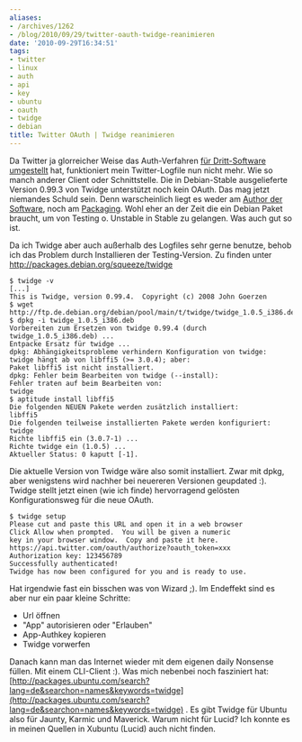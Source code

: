 ```yaml
---
aliases:
- /archives/1262
- /blog/2010/09/29/twitter-oauth-twidge-reanimieren
date: '2010-09-29T16:34:51'
tags:
- twitter
- linux
- auth
- api
- key
- ubuntu
- oauth
- twidge
- debian
title: Twitter OAuth | Twidge reanimieren
---
```


Da Twitter ja glorreicher Weise das Auth-Verfahren [für Dritt-Software
umgestellt](http://disfunctions.de/tutorials/twitter-oauth-gwibber-upgraden/)
hat, funktioniert mein Twitter-Logfile nun nicht mehr. Wie so manch anderer
Client oder Schnittstelle. Die in Debian-Stable ausgelieferte Version
0.99.3 von Twidge unterstützt noch kein OAuth. Das mag jetzt niemandes
Schuld sein. Denn warscheinlich liegt es weder am [Author der
Software](http://github.com/jgoerzen/twidge), noch am
[Packaging](http://packages.debian.org/squeeze/twidge). Wohl eher an der
Zeit die ein Debian Paket braucht, um von Testing o. Unstable in Stable zu
gelangen. Was auch gut so ist.

Da ich Twidge aber auch außerhalb des Logfiles sehr gerne benutze, behob
ich das Problem durch Installieren der Testing-Version. Zu finden unter
http://packages.debian.org/squeeze/twidge

```
$ twidge -v
[...]
This is Twidge, version 0.99.4.  Copyright (c) 2008 John Goerzen
$ wget http://ftp.de.debian.org/debian/pool/main/t/twidge/twidge_1.0.5_i386.deb
$ dpkg -i twidge_1.0.5_i386.deb
Vorbereiten zum Ersetzen von twidge 0.99.4 (durch twidge_1.0.5_i386.deb) ...
Entpacke Ersatz für twidge ...
dpkg: Abhängigkeitsprobleme verhindern Konfiguration von twidge:
twidge hängt ab von libffi5 (>= 3.0.4); aber:
Paket libffi5 ist nicht installiert.
dpkg: Fehler beim Bearbeiten von twidge (--install):
Fehler traten auf beim Bearbeiten von:
twidge
$ aptitude install libffi5
Die folgenden NEUEN Pakete werden zusätzlich installiert:
libffi5
Die folgenden teilweise installierten Pakete werden konfiguriert:
twidge
Richte libffi5 ein (3.0.7-1) ...
Richte twidge ein (1.0.5) ...
Aktueller Status: 0 kaputt [-1].
```

Die aktuelle Version von Twidge wäre also somit installiert. Zwar mit dpkg,
aber wenigstens wird nachher bei neuereren Versionen geupdated :). Twidge
stellt jetzt einen (wie ich finde) hervorragend gelösten Konfigurationsweg
für die neue OAuth.

```
$ twidge setup
Please cut and paste this URL and open it in a web browser
Click Allow when prompted.  You will be given a numeric
key in your browser window.  Copy and paste it here.
https://api.twitter.com/oauth/authorize?oauth_token=xxx
Authorization key: 123456789
Successfully authenticated!
Twidge has now been configured for you and is ready to use.
```

Hat irgendwie fast ein bisschen was von Wizard ;). Im Endeffekt sind es aber nur ein paar kleine Schritte:

  * Url öffnen
  * "App" autorisieren oder "Erlauben"
  * App-Authkey kopieren
  * Twidge vorwerfen

Danach kann man das Internet wieder mit dem eigenen daily Nonsense füllen.
Mit einem CLI-Client :). Was mich nebenbei noch fasziniert hat:
[http://packages.ubuntu.com/search?lang=de&searchon=names&keywords=twidge](http://packages.ubuntu.com/search?lang=de&searchon=names&keywords=twidge)
. Es gibt Twidge für Ubuntu also für Jaunty, Karmic und Maverick. Warum
nicht für Lucid? Ich konnte es in meinen Quellen in Xubuntu (Lucid) auch
nicht finden.
